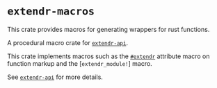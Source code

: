 # `extendr-macros`

This crate provides macros for generating wrappers for rust functions.

A procedural macro crate for [`extendr-api`].

This crate implements macros such as the [`#extendr`] attribute macro on
function markup and the [`extendr_module!`] macro.

See [`extendr-api`] for more details.

[`extendr-api`]: https://extendr.github.io/extendr/extendr_api/index.html
[`#extendr`]: https://extendr.github.io/extendr/extendr_macros/attr.extendr.html
